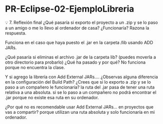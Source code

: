 # PR-Eclipse-02-EjemploLibreria
💡 7. Reflexión final
¿Qué pasaría si exporto el proyecto a un .zip y se lo paso a un amigo o me lo llevo al ordenador de casa? ¿Funcionaría? Razona la respuesta.

Funciona en el caso que haya puesto el .jar en la carpeta /lib usando ADD JARs.

¿Qué pasaría si eliminas el archivo .jar de la carpeta lib? (puedes moverla a otro directorio para probarlo) ¿Qué ha pasado y por qué?
No funciona porque no encuentra la clase.

Y si agrego la librería con Add External JARs.... ¿Observas alguna diferencia en la configuración del Build Path? ¿Crees que si lo exporto a .zip y se lo paso a un compañero le funcionaría?
la ruta del .jar pasa de tener una ruta relativa a una absoluta. si se lo paso a un compañero no podrá encontrar el .jar porque no existe esa ruta en su ordenador.

¿Por qué no es recomendable usar Add External JARs… en proyectos que vas a compartir?
porque utilizan una ruta absoluta y solo funcionaría en mi ordenador.
